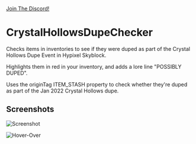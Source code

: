 [Join The Discord!](https://discord.gg/uFs9PBYbGp)

# CrystalHollowsDupeChecker
Checks items in inventories to see if they were duped as part of the Crystal Hollows Dupe Event in Hypixel Skyblock.

Highlights them in red in your inventory, and adds a lore line "POSSIBLY DUPED".

Uses the originTag ITEM_STASH property to check whether they're duped as part of the Jan 2022 Crystal Hollows dupe.

## Screenshots

![Screenshot](https://thom.club/BZKpQ9U.png)

![Hover-Over](https://thom.club/4ruEHMY.png)
